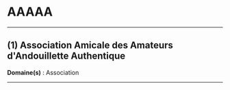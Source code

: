 # AAAAA

--------------------

## (1) Association Amicale des Amateurs d'Andouillette Authentique

**Domaine(s)** : Association

--------------------